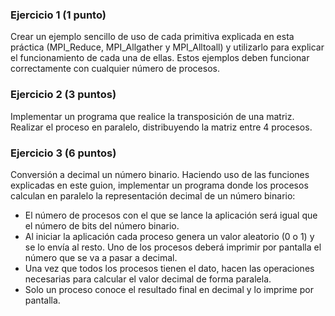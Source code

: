 ### Ejercicio 1 (1 punto)
Crear un ejemplo sencillo de uso de cada primitiva explicada en esta práctica (MPI_Reduce, MPI_Allgather y MPI_Alltoall) y utilizarlo para explicar el funcionamiento de cada una de ellas. Estos ejemplos deben funcionar correctamente con cualquier número de procesos.

### Ejercicio 2 (3 puntos)
Implementar un programa que realice la transposición de una matriz.
Realizar el proceso en paralelo, distribuyendo la matriz entre 4 procesos.

### Ejercicio 3 (6 puntos)
Conversión a decimal un número binario.
Haciendo uso de las funciones explicadas en este guion, implementar un programa donde los procesos calculan en paralelo la representación decimal de un número binario:
* El número de procesos con el que se lance la aplicación será igual que el número de bits del número binario.
* Al iniciar la aplicación cada proceso genera un valor aleatorio (0 o 1) y se lo envía al resto. Uno de los procesos deberá imprimir por pantalla el número que se va a pasar a decimal.
* Una vez que todos los procesos tienen el dato, hacen las operaciones necesarias para calcular el valor decimal de forma paralela.
* Solo un proceso conoce el resultado final en decimal y lo imprime por pantalla.
